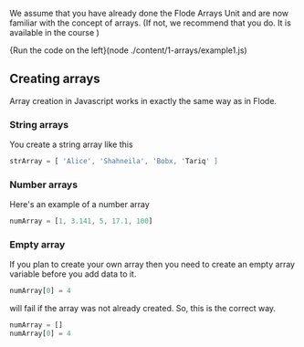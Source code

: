 We assume that you have already done the Flode Arrays Unit and are now familiar with the concept of arrays. (If not, we recommend that you do. It is available in the course )

{Run the code on the left}(node ./content/1-arrays/example1.js)

## Creating arrays
Array creation in Javascript works in exactly the same way as in Flode. 

### String arrays
You create a string array like this

```javascript
strArray = [ 'Alice', 'Shahneila', 'Bobx, 'Tariq' ]
```

### Number arrays
Here's an example of a number array

```javascript
numArray = [1, 3.141, 5, 17.1, 100]
```

### Empty array
If you plan to create your own array then you need to create an empty array variable before you add data to it.

```javascript
numArray[0] = 4
```

will fail if the array was not already created. So, this is the correct way.

```javascript
numArray = []
numArray[0] = 4
```

